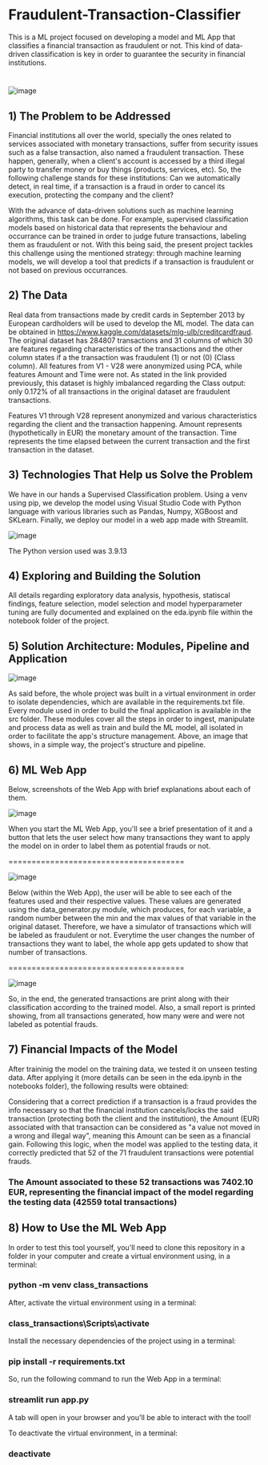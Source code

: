 # Fraudulent-Transaction-Classifier

This is a ML project focused on developing a model and ML App that classifies a financial transaction as fraudulent or not. This kind of data-driven classification is key in order to guarantee the security in financial institutions.
#


![image](https://github.com/T1burski/Fraudlent-Transaction-Classifier/assets/100734219/5c644126-0198-4b64-b10e-807347e7c9f6)

## 1) The Problem to be Addressed
Financial institutions all over the world, specially the ones related to services associated with monetary transactions, suffer from security issues such as a false transaction, also named a fraudulent transaction. These happen, generally, when a client's account is accessed by a third illegal party to transfer money or buy things (products, services, etc). So, the following challenge stands for these institutions: Can we automatically detect, in real time, if a transaction is a fraud in order to cancel its execution, protecting the company and the client?

With the advance of data-driven solutions such as machine learning algorithms, this task can be done. For example, supervised classification models based on historical data that represents the behaviour and occurrance can be trained in order to judge future transactions, labeling them as fraudulent or not. With this being said, the present project tackles this challenge using the mentioned strategy: through machine learning models, we will develop a tool that predicts if a transaction is fraudulent or not based on previous occurrances.

## 2) The Data
Real data from transactions made by credit cards in September 2013 by European cardholders will be used to develop the ML model. The data can be obtained in https://www.kaggle.com/datasets/mlg-ulb/creditcardfraud. The original dataset has 284807 transactions and 31 columns of which 30 are features regarding characteristics of the transactions and the other column states if a the transaction was fraudulent (1) or not (0) (Class column). All features from V1 - V28 were anonymized using PCA, while features Amount and Time were not. As stated in the link provided previously, this dataset is highly imbalanced regarding the Class output: only 0.172% of all transactions in the original dataset are fraudulent transactions.

Features V1 through V28 represent anonymized and various characteristics regarding the client and the transaction happening. Amount represents (hypothetically in EUR) the monetary amount of the transaction. Time represents the time elapsed between the current transaction and the first transaction in the dataset.

## 3) Technologies That Help us Solve the Problem
We have in our hands a Supervised Classification problem. Using a venv using pip, we develop the model using Visual Studio Code with Python language with various libraries such as Pandas, Numpy, XGBoost and SKLearn. Finally, we deploy our model in a web app made with Streamlit.

![image](https://github.com/T1burski/Fraudulent-Transaction-Classifier/assets/100734219/937b5676-059e-4089-9889-8671ab234608)

The Python version used was 3.9.13

## 4) Exploring and Building the Solution
All details regarding exploratory data analysis, hypothesis, statiscal findings, feature selection, model selection and model hyperparameter tuning are fully documented and explained on the eda.ipynb file within the notebook folder of the project.

## 5) Solution Architecture: Modules, Pipeline and Application

![image](https://github.com/T1burski/Fraudulent-Transaction-Classifier/assets/100734219/73f4760a-7072-457a-bb04-d72d331cb9e3)

As said before, the whole project was built in a virtual environment in order to isolate dependencies, which are available in the requirements.txt file. Every module used in order to build the final application is available in the src folder. These modules cover all the steps in order to ingest, manipulate and process data as well as train and build the ML model, all isolated in order to facilitate the app's structure management. Above, an image that shows, in a simple way, the project's structure and pipeline.

## 6) ML Web App
Below, screenshots of the Web App with brief explanations about each of them.

![image](https://github.com/T1burski/Fraudulent-Transaction-Classifier/assets/100734219/10c565a7-680a-483a-834f-876ebf8bac44)

When you start the ML Web App, you'll see a brief presentation of it and a button that lets the user select how many transactions they want to apply the model on in order to label them as potential frauds or not.

======================================

![image](https://github.com/T1burski/Fraudulent-Transaction-Classifier/assets/100734219/f0b314ba-a7f1-40b6-b0bf-ce73a567c39e)

Below (within the Web App), the user will be able to see each of the features used and their respective values. These values are generated using the data_generator.py module, which produces, for each variable, a random number between the min and the max values of that variable in the original dataset. Therefore, we have a simulator of transactions which will be labeled as fraudulent or not. Everytime the user changes the number of transactions they want to label, the whole app gets updated to show that number of transactions.

======================================

![image](https://github.com/T1burski/Fraudulent-Transaction-Classifier/assets/100734219/b54e981e-32c7-416b-b063-0e3a7f1de7c9)

So, in the end, the generated transactions are print along with their classification according to the trained model. Also, a small report is printed showing, from all transactions generated, how many were and were not labeled as potential frauds. 

## 7) Financial Impacts of the Model
After traininig the model on the training data, we tested it on unseen testing data. After applying it (more details can be seen in the eda.ipynb in the notebooks folder), the following results were obtained:

Considering that a correct prediction if a transaction is a fraud provides the info necessary so that the financial institution cancels/locks the said transaction (protecting both the client and the institution), the Amount (EUR) associated with that transaction can be considered as "a value not moved in a wrong and illegal way", meaning this Amount can be seen as a financial gain. Following this logic, when the model was applied to the testing data, it correctly predicted that 52 of the 71 fraudulent transactions were potential frauds.

### The Amount associated to these 52 transactions was 7402.10 EUR, representing the financial impact of the model regarding the testing data (42559 total transactions)

## 8) How to Use the ML Web App

In order to test this tool yourself, you'll need to clone this repository in a folder in your computer and create a virtual environment using, in a terminal:

### python -m venv class_transactions

After, activate the virtual environment using in a terminal:

### class_transactions\Scripts\activate

Install the necessary dependencies of the project using in a terminal:

### pip install -r requirements.txt

So, run the following command to run the Web App in a terminal:

### streamlit run app.py

A tab will open in your browser and you'll be able to interact with the tool!

To deactivate the virtual environment, in a terminal:

### deactivate
